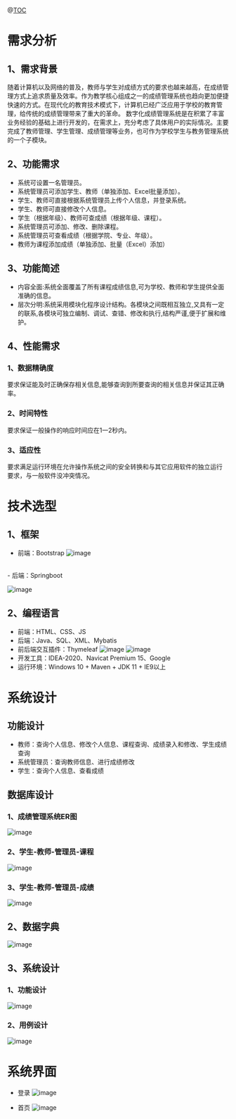 @[TOC](成绩管理系统)
# 需求分析
## 1、需求背景
随着计算机以及网络的普及，教师与学生对成绩方式的要求也越来越高，在成绩管理方式上追求质量及效率。作为教学核心组成之一的成绩管理系统也趋向更加便捷快速的方式。在现代化的教育技术模式下，计算机已经广泛应用于学校的教育管理，给传统的成绩管理带来了重大的革命。
数字化成绩管理系统是在积累了丰富业务经验的基础上进行开发的，在需求上，充分考虑了具体用户的实际情况。主要完成了教师管理、学生管理、成绩管理等业务，也可作为学校学生与教务管理系统的一个子模块。
## 2、功能需求
- 系统可设置一名管理员。
- 系统管理员可添加学生、教师（单独添加、Excel批量添加）。
- 学生、教师可直接根据系统管理员上传个人信息，并登录系统。
- 学生、教师可直接修改个人信息。
- 学生（根据年级）、教师可查成绩（根据年级、课程）。
- 系统管理员可添加、修改、删除课程。
- 系统管理员可查看成绩（根据学院、专业、年级）。
- 教师为课程添加成绩（单独添加、批量（Excel）添加）
## 3、功能简述
- 内容全面:系统全面覆盖了所有课程成绩信息,可为学校、教师和学生提供全面准确的信息。
- 层次分明:系统采用模块化程序设计结构。各模块之间既相互独立,又具有一定的联系,各模块可独立编制、调试、查错、修改和执行,结构严谨,便于扩展和维护。

## 4、性能需求
### 1、数据精确度
要求保证能及时正确保存相关信息,能够查询到所要查询的相关信息并保证其正确率。
### 2、时间特性
要求保证一般操作的响应时间应在1一2秒内。
### 3、适应性
要求满足运行环境在允许操作系统之间的安全转换和与其它应用软件的独立运行	要求，与一般软件没冲突情况。

# 技术选型
## 1、框架
- 前端：Bootstrap
![image](https://github.com/YVictor13/studentAchievementManagementSystem/blob/main/%E6%96%87%E6%A1%A3%E5%9B%BE%E7%89%87/bootstrap.png)

<br>
- 后端：Springboot

![image](https://github.com/YVictor13/studentAchievementManagementSystem/blob/main/%E6%96%87%E6%A1%A3%E5%9B%BE%E7%89%87/springboot.png)
<br>
## 2、编程语言
- 前端：HTML、CSS、JS
- 后端：Java、SQL、XML、Mybatis
- 前后端交互插件：Thymeleaf
![image](https://github.com/YVictor13/studentAchievementManagementSystem/blob/main/%E6%96%87%E6%A1%A3%E5%9B%BE%E7%89%87/thmeleaf.png)
![image](https://github.com/YVictor13/studentAchievementManagementSystem/blob/main/%E6%96%87%E6%A1%A3%E5%9B%BE%E7%89%87/mybatis.png)
- 开发工具：IDEA-2020、Navicat Premium 15、Google
- 运行环境：Windows 10 + Maven + JDK 11 + IE9以上
# 系统设计
## 功能设计
- 教师：查询个人信息、修改个人信息、课程查询、成绩录入和修改、学生成绩查询
- 系统管理员：查询教师信息、进行成绩修改
- 学生：查询个人信息、查看成绩
## 数据库设计
### 1、成绩管理系统ER图
![image](https://github.com/YVictor13/studentAchievementManagementSystem/blob/main/%E6%96%87%E6%A1%A3%E5%9B%BE%E7%89%87/%E6%88%90%E7%BB%A9%E7%AE%A1%E7%90%86%E7%B3%BB%E7%BB%9FER%E5%9B%BE.png)
### 2、学生-教师-管理员-课程
![image](https://github.com/YVictor13/studentAchievementManagementSystem/blob/main/%E6%96%87%E6%A1%A3%E5%9B%BE%E7%89%87/%E5%AD%A6%E7%94%9F-%E6%95%99%E5%B8%88-%E8%AF%BE%E7%A8%8BER%E5%9B%BE.png)

### 3、学生-教师-管理员-成绩
![image](https://github.com/YVictor13/studentAchievementManagementSystem/blob/main/%E6%96%87%E6%A1%A3%E5%9B%BE%E7%89%87/%E5%AD%A6%E7%94%9F-%E6%95%99%E5%B8%88-%E6%88%90%E7%BB%A9ER%E5%9B%BE.png)

## 2、数据字典
![image](https://github.com/YVictor13/studentAchievementManagementSystem/blob/main/%E6%96%87%E6%A1%A3%E5%9B%BE%E7%89%87/%E6%95%B0%E6%8D%AE%E5%AD%97%E5%85%B8.png)

## 3、系统设计
### 1、功能设计
![image](https://github.com/YVictor13/studentAchievementManagementSystem/blob/main/%E6%96%87%E6%A1%A3%E5%9B%BE%E7%89%87/%E5%8A%9F%E8%83%BD%E8%AE%BE%E8%AE%A1%E5%9B%BE.png)

### 2、用例设计
![image](https://github.com/YVictor13/studentAchievementManagementSystem/blob/main/%E6%96%87%E6%A1%A3%E5%9B%BE%E7%89%87/%E7%94%A8%E4%BE%8B%E8%AE%BE%E8%AE%A1%E5%9B%BE.png)

# 系统界面
- 登录
![image](https://github.com/YVictor13/studentAchievementManagementSystem/blob/main/%E6%96%87%E6%A1%A3%E5%9B%BE%E7%89%87/%E7%99%BB%E5%BD%95.png)

- 首页
![image](https://github.com/YVictor13/studentAchievementManagementSystem/blob/main/%E6%96%87%E6%A1%A3%E5%9B%BE%E7%89%87/%E9%A6%96%E9%A1%B5.png)


